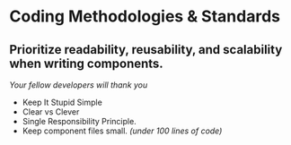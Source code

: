 # Coding Methodologies & Standards

Prioritize readability, reusability, and scalability when writing components.
---------------
*Your fellow developers will thank you*
- Keep It Stupid Simple
- Clear vs Clever
- Single Responsibility Principle.
- Keep component files small. *(under 100 lines of code)*
